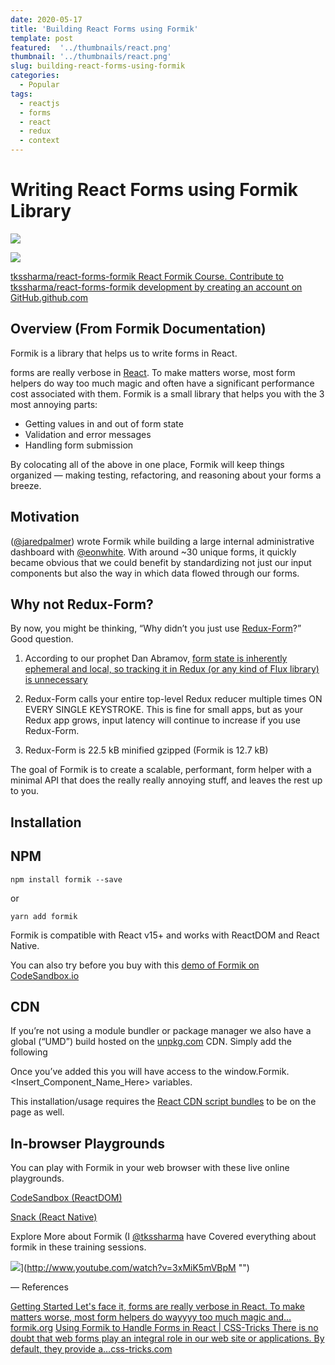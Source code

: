 ```yaml
---
date: 2020-05-17
title: 'Building React Forms using Formik'
template: post
featured:  '../thumbnails/react.png'
thumbnail: '../thumbnails/react.png'
slug: building-react-forms-using-formik
categories:
  - Popular
tags:
  - reactjs
  - forms
  - react
  - redux
  - context
---
```


# Writing React Forms using Formik Library

![](https://miro.medium.com/max/770/1*XHiNA2czAHGANyVuF1BFDA.jpeg)

![](https://img.youtube.com/vi/3xMiK5mVBpM/0.jpg)

[tkssharma/react-forms-formik
React Formik Course. Contribute to tkssharma/react-forms-formik development by creating an account on GitHub.github.com](https://github.com/tkssharma/react-forms-formik)

## Overview (From Formik Documentation)

Formik is a library that helps us to write forms in React.

forms are really verbose in [React](https://github.com/facebook/react). To make matters worse, most form helpers do way too much magic and often have a significant performance cost associated with them. Formik is a small library that helps you with the 3 most annoying parts:

- Getting values in and out of form state
- Validation and error messages
- Handling form submission

By colocating all of the above in one place, Formik will keep things organized — making testing, refactoring, and reasoning about your forms a breeze.

## Motivation

([@jaredpalmer](https://twitter.com/jaredpalmer)) wrote Formik while building a large internal administrative dashboard with [@eonwhite](https://twitter.com/eonwhite). With around ~30 unique forms, it quickly became obvious that we could benefit by standardizing not just our input components but also the way in which data flowed through our forms.

## Why not Redux-Form?

By now, you might be thinking, “Why didn’t you just use [Redux-Form](https://github.com/erikras/redux-form)?” Good question.

1. According to our prophet Dan Abramov, [form state is inherently ephemeral and local, so tracking it in Redux (or any kind of Flux library) is unnecessary](https://github.com/reactjs/redux/issues/1287#issuecomment-175351978)

1. Redux-Form calls your entire top-level Redux reducer multiple times ON EVERY SINGLE KEYSTROKE. This is fine for small apps, but as your Redux app grows, input latency will continue to increase if you use Redux-Form.

1. Redux-Form is 22.5 kB minified gzipped (Formik is 12.7 kB)

The goal of Formik is to create a scalable, performant, form helper with a minimal API that does the really really annoying stuff, and leaves the rest up to you.

## Installation

## NPM

    npm install formik --save

or

    yarn add formik

Formik is compatible with React v15+ and works with ReactDOM and React Native.

You can also try before you buy with this [demo of Formik on CodeSandbox.io](https://codesandbox.io/s/zKrK5YLDZ)

## CDN

If you’re not using a module bundler or package manager we also have a global (“UMD”) build hosted on the [unpkg.com](https://unpkg.com/) CDN. Simply add the following <script> tag to the bottom of your HTML file:

<script src="https://unpkg.com/formik/dist/formik.umd.production.min.js"></script>

Once you’ve added this you will have access to the window.Formik.<Insert_Component_Name_Here> variables.

This installation/usage requires the [React CDN script bundles](https://reactjs.org/docs/cdn-links.html) to be on the page as well.

## In-browser Playgrounds

You can play with Formik in your web browser with these live online playgrounds.

 [CodeSandbox (ReactDOM)](https://codesandbox.io/s/zKrK5YLDZ)

 [Snack (React Native)](https://snack.expo.io/?dependencies=yup%2Cformik%2Creact-native-paper%2Cexpo-constants&sourceUrl=https%3A%2F%2Fgist.githubusercontent.com%2Fbrentvatne%2F700e1dbf9c3e88a11aef8e557627ce3f%2Fraw%2Feeee57721c9890c1212ac34a4c37707f6354f469%2FApp.js)

Explore More about Formik (I [@tkssharma](undefined) have Covered everything about formik in these training sessions.

![](https://img.youtube.com/vi/3xMiK5mVBpM/0.jpg)](http://www.youtube.com/watch?v=3xMiK5mVBpM "")


— References

[Getting Started
Let's face it, forms are really verbose in React. To make matters worse, most form helpers do wayyyy too much magic and…formik.org](https://formik.org/docs/overview)
[Using Formik to Handle Forms in React | CSS-Tricks
There is no doubt that web forms play an integral role in our web site or applications. By default, they provide a…css-tricks.com](https://css-tricks.com/using-formik-to-handle-forms-in-react/)
